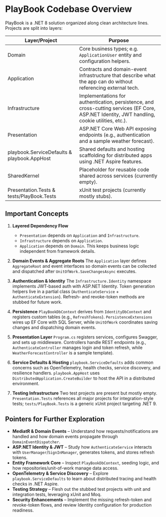 # PlayBook Codebase Overview

PlayBook is a .NET 8 solution organized along clean architecture lines. Projects are split into layers:

| Layer/Project | Purpose |
| --- | --- |
| Domain | Core business types; e.g. `ApplicationUser` entity and configuration helpers. |
| Application | Contracts and domain-event infrastructure that describe what the app can do without referencing external tech. |
| Infrastructure | Implementations for authentication, persistence, and cross-cutting services (EF Core, ASP.NET Identity, JWT handling, cookie utilities, etc.). |
| Presentation | ASP.NET Core Web API exposing endpoints (e.g., authentication and a sample weather forecast). |
| playbook.ServiceDefaults & playbook.AppHost | Shared defaults and hosting scaffolding for distributed apps using .NET Aspire features. |
| SharedKernel | Placeholder for reusable code shared across services (currently empty). |
| Presentation.Tests & tests/PlayBook.Tests | xUnit test projects (currently mostly stubs). |

## Important Concepts

1. **Layered Dependency Flow**
   - `Presentation` depends on `Application` and `Infrastructure`.
   - `Infrastructure` depends on `Application`.
   - `Application` depends on `Domain`.
   This keeps business logic independent from framework details.

2. **Domain Events & Aggregate Roots**
   The `Application` layer defines `AggregateRoot` and event interfaces so domain events can be collected and dispatched after `UnitOfWork.SaveChangesAsync` executes.

3. **Authentication & Identity**
   The `Infrastructure.Identity` namespace implements JWT-based auth with ASP.NET Identity. Token generation helpers live in a partial class (`AuthenticateService` + `AuthenticateExtension`). Refresh- and revoke-token methods are stubbed for future work.

4. **Persistence**
   `PlayBookDbContext` derives from `IdentityDbContext` and registers custom tables (e.g., `RefreshTokens`). `PersistenceExtensions` wires up EF Core with SQL Server, while `UnitOfWork` coordinates saving changes and dispatching domain events.

5. **Presentation Layer**
   `Program.cs` registers services, configures Swagger, and sets up middleware. Controllers handle REST endpoints (e.g., `AuthenticateController` manages login and token refresh, while `WeatherForecastController` is a sample template).

6. **Service Defaults & Hosting**
   `playbook.ServiceDefaults` adds common concerns such as OpenTelemetry, health checks, service discovery, and resilience handlers. `playbook.AppHost` uses `DistributedApplication.CreateBuilder` to host the API in a distributed environment.

7. **Testing Infrastructure**
   Two test projects are present but mostly empty. `Presentation.Tests` references all major projects for integration-style tests; `tests/PlayBook.Tests` is a generic xUnit project targeting .NET 9.

## Pointers for Further Exploration

- **MediatR & Domain Events** – Understand how requests/notifications are handled and how domain events propagate through `DomainEventDispatcher`.
- **ASP.NET Identity & JWT** – Study how `AuthenticateService` interacts with `UserManager`/`SignInManager`, generates tokens, and stores refresh tokens.
- **Entity Framework Core** – Inspect `PlayBookDbContext`, seeding logic, and how repositories/unit-of-work manage data access.
- **OpenTelemetry & Service Discovery** – Explore `playbook.ServiceDefaults` to learn about distributed tracing and health checks in .NET Aspire.
- **Testing Strategy** – Flesh out the stubbed test projects with unit and integration tests, leveraging xUnit and Moq.
- **Security Enhancements** – Implement the missing refresh-token and revoke-token flows, and review Identity configuration for production readiness.
